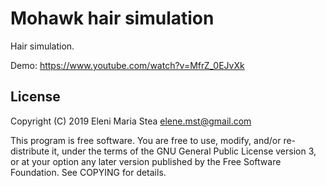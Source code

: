 Mohawk hair simulation
======================

Hair simulation.

Demo:
https://www.youtube.com/watch?v=MfrZ_0EJvXk

License
-------
Copyright (C) 2019 Eleni Maria Stea <elene.mst@gmail.com>

This program is free software. You are free to use, modify, and/or re-distribute
it, under the terms of the GNU General Public License version 3, or at your
option any later version published by the Free Software Foundation. See COPYING
for details.
